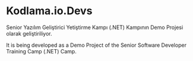 # Kodlama.io.Devs
Senior Yazılım Geliştirici Yetiştirme Kampı (.NET) Kampının Demo Projesi olarak geliştiriliyor.

It is being developed as a Demo Project of the Senior Software Developer Training Camp (.NET) Camp.
